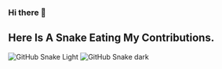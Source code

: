 ### Hi there 👋

<!--
**PranavaBharadwaj4/PranavaBharadwaj4** is a ✨ _special_ ✨ repository because its `README.md` (this file) appears on your GitHub profile.

Here are some ideas to get you started:

- 🔭 I’m currently working on ...
- 🌱 I’m currently learning ...
- 👯 I’m looking to collaborate on ...
- 🤔 I’m looking for help with ...
- 💬 Ask me about ...
- 📫 How to reach me: ...
- 😄 Pronouns: ...
- ⚡ Fun fact: ...
-->

## Here Is A Snake Eating My Contributions.

![GitHub Snake Light](github-snake.svg#gh-light-mode-only)
![GitHub Snake dark](github-snake-dark.svg#gh-dark-mode-only)
